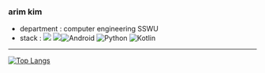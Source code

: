 ### arim kim 
* department : computer engineering SSWU
* stack : 
<img src="https://img.shields.io/badge/github-181717?style=for-the-badge&logo=github&logoColor=white"> <img src="https://img.shields.io/badge/git-F05032?style=for-the-badge&logo=git&logoColor=white"><img alt="Android" src ="https://img.shields.io/badge/Android-3DDC84.svg?&style=for-the-badge&logo=Android&logoColor=black"/> <img alt="Python" src ="https://img.shields.io/badge/Python-3776AB.svg?&style=for-the-badge&logo=Python&logoColor=white"/> <img alt="Kotlin" src ="https://simpleicons.io/badge/kotlin-3776AB.svg?&style=for-the-badge&logo=kotlin&logoColor=white"/> 

---------------


[![Top Langs](https://github-readme-stats.vercel.app/api/top-langs/?username=arim-kim&layout=compact&theme=radical&langs_count=4)](https://github.com/anuraghazra/github-readme-stats)

